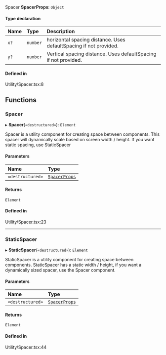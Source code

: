 Spacer
**SpacerProps**: `Object`

#### Type declaration

| Name | Type | Description |
| :------ | :------ | :------ |
| `x?` | `number` | horizontal spacing distance. Uses defaultSpacing if not provided. |
| `y?` | `number` | Vertical spacing distance. Uses defaultSpacing if not provided. |

#### Defined in

Utility/Spacer.tsx:8

## Functions

### Spacer

▸ **Spacer**(`«destructured»`): `Element`

Spacer is a utility component for creating space between components. This spacer will dynamically scale based
on screen width / height. If you want static spacing, use StaticSpacer

#### Parameters

| Name | Type |
| :------ | :------ |
| `«destructured»` | [`SpacerProps`](Utility_Spacer.md#spacerprops) |

#### Returns

`Element`

#### Defined in

Utility/Spacer.tsx:23

___

### StaticSpacer

▸ **StaticSpacer**(`«destructured»`): `Element`

StaticSpacer is a utility component for creating space between components.
StaticSpacer has a static width / height, if you want a dynamically sized spacer, use
the Spacer component.

#### Parameters

| Name | Type |
| :------ | :------ |
| `«destructured»` | [`SpacerProps`](Utility_Spacer.md#spacerprops) |

#### Returns

`Element`

#### Defined in

Utility/Spacer.tsx:44